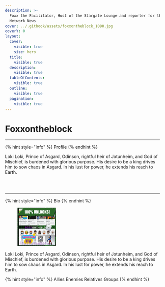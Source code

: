 ```yaml
---
description: >-
  Foxx the Facilitator, Host of the Stargate Lounge and reporter for the FCNN
  Network News
cover: ../.gitbook/assets/foxxontheblock_1080.jpg
coverY: 0
layout:
  cover:
    visible: true
    size: hero
  title:
    visible: true
  description:
    visible: true
  tableOfContents:
    visible: true
  outline:
    visible: true
  pagination:
    visible: true
---
```


# Foxxontheblock



***

{% hint style="info" %}
Profile
{% endhint %}

Loki Loki, Prince of Asgard, Odinson, rightful heir of Jotunheim, and God of Mischief, is burdened with glorious purpose. His desire to be a king drives him to sow chaos in Asgard. In his lust for power, he extends his reach to Earth.

##

<div align="right">

<figure><img src="../.gitbook/assets/Preview_foxontheblock(1) (1).jpg" alt="" width="188"><figcaption></figcaption></figure>

</div>



***



{% hint style="info" %}
&#x20;                                                                                                                               Bio      &#x20;
{% endhint %}

<div align="left">

<figure><img src="../.gitbook/assets/FoxxontheBlox .png" alt="" width="125"><figcaption></figcaption></figure>

</div>

Loki Loki, Prince of Asgard, Odinson, rightful heir of Jotunheim, and God of Mischief, is burdened with glorious purpose. His desire to be a king drives him to sow chaos in Asgard. In his lust for power, he extends his reach to Earth.



{% hint style="info" %}
&#x20;                              Allies Enemies                Relatives                     Groups &#x20;
{% endhint %}
